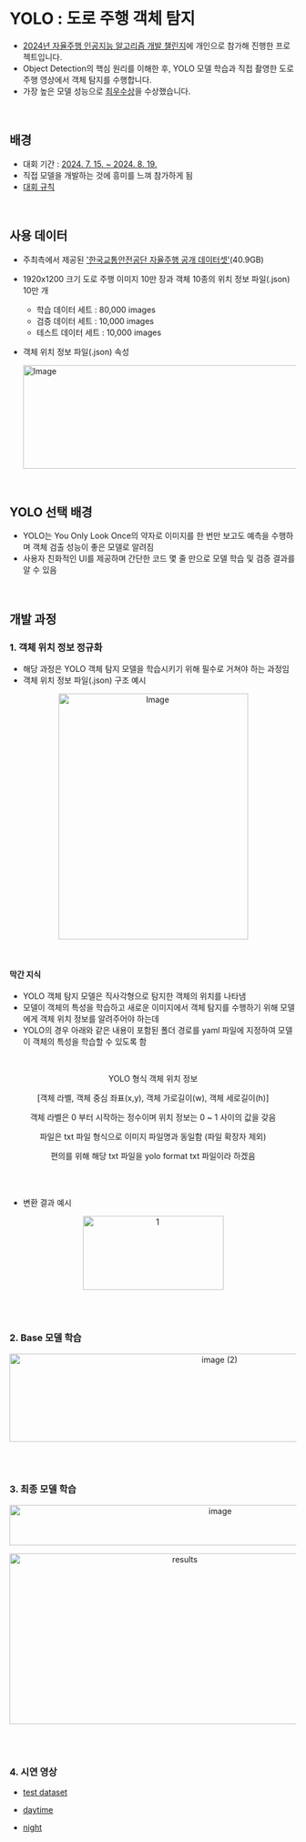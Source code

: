 # YOLO : 도로 주행 객체 탐지
- [2024년 자율주행 인공지능 알고리즘 개발 챌린지](https://challenge.gcontest.co.kr/template/m/frame/info1/16335)에 개인으로 참가해 진행한 프로젝트입니다.
- Object Detection의 핵심 원리를 이해한 후, YOLO 모델 학습과 직접 촬영한 도로 주행 영상에서 객체 탐지를 수행합니다.
- 가장 높은 모델 성능으로 [최우수상](https://graceful-cello-0d4.notion.site/2024-2347d8d98aa880b2ba62fd45ca0eda7c?source=copy_link)을 수상했습니다.

<Br>

## 배경
- 대회 기간 : <ins>2024. 7. 15. ~ 2024. 8. 19.</ins>
- 직접 모델을 개발하는 것에 흥미를 느껴 참가하게 됨
- [대회 규칙](https://challenge.gcontest.co.kr/template/m/frame/info2/16335)

<Br>

## 사용 데이터
- 주최측에서 제공된 ['한국교통안전공단 자율주행 공개 데이터셋'](https://drive.google.com/file/d/1ee4kSO4iqnhErrxRnvZ2qTlbe-Iazsov/view?usp=sharing)(40.9GB)
- 1920x1200 크기 도로 주행 이미지 10만 장과 객체 10종의 위치 정보 파일(.json) 10만 개
  - 학습 데이터 세트 : 80,000 images 
  - 검증 데이터 세트 : 10,000 images 
  - 테스트 데이터 세트 : 10,000 images

- 객체 위치 정보 파일(.json) 속성

  <img width="590" height="182" alt="Image" src="https://github.com/user-attachments/assets/69e214f6-9391-41f0-a44a-8d6c3b80aba1" />

<br>

## YOLO 선택 배경
- YOLO는 You Only Look Once의 약자로 이미지를 한 번만 보고도 예측을 수행하며 객체 검출 성능이 좋은 모델로 알려짐
- 사용자 친화적인 UI를 제공하며 간단한 코드 몇 줄 만으로 모델 학습 및 검증 결과를 알 수 있음

<br>

## 개발 과정
### 1. 객체 위치 정보 정규화
- 해당 과정은 YOLO 객체 탐지 모델을 학습시키기 위해 필수로 거쳐야 하는 과정임
- 객체 위치 정보 파일(.json) 구조 예시
<p align="center">
<img width="333" height="432" alt="Image" src="https://github.com/user-attachments/assets/c8b47ed1-5f2b-4110-9e6b-4ad034b28de7" />
</p>

<br>

 #### 막간 지식
 - YOLO 객체 탐지 모델은 직사각형으로 탐지한 객체의 위치를 나타냄
 - 모델이 객체의 특성을 학습하고 새로운 이미지에서 객체 탐지를 수행하기 위해 모델에게 객체 위치 정보를 알려주어야 하는데
 - YOLO의 경우 아래와 같은 내용이 포함된 폴더 경로를 yaml 파일에 지정하여 모델이 객체의 특성을 학습할 수 있도록 함
<br>
<p align="center">
YOLO 형식 객체 위치 정보
</p>
<p align="center">
[객체 라벨, 객체 중심 좌표(x,y), 객체 가로길이(w), 객체 세로길이(h)]
</p>
<p align="center">
객체 라벨은 0 부터 시작하는 정수이며 위치 정보는 0 ~ 1 사이의 값을 갖음
</p>
<p align="center">
파일은 txt 파일 형식으로 이미지 파일명과 동일함 (파일 확장자 제외)
</p>
<p align="center">
편의를 위해 해당 txt 파일을 yolo format txt 파일이라 하겠음
</p>

<br>
<br>

- 변환 결과 예시
<p align="center">
<img width="247" height="130" alt="1" src="https://github.com/user-attachments/assets/e4e16ba8-8d67-4eb5-8e54-528da78cacb0" />
</p>

<br>
<br>

### 2. Base 모델 학습
<p align="center">
<img width="722" height="155" alt="image (2)" src="https://github.com/user-attachments/assets/fbc7bbc1-ffde-4628-a7eb-a4c1463476a4" />
</p>


<br>
<br>

### 3. 최종 모델 학습
<p align="center">
<img width="724" height="71" alt="image" src="https://github.com/user-attachments/assets/92f9c6e6-7bb9-4d52-ab29-cffcf208a011" />
</p>


<p align="center">
<img width="600" height="300" alt="results" src="https://github.com/user-attachments/assets/b93ab859-a1f2-426f-9c90-45c0ac75b1bf" />
</p>


<br>
<br>

### 4. 시연 영상

- [test dataset](https://github.com/user-attachments/assets/715ef921-bc30-4d1c-8d89-b6caf0dff56a)

- [daytime](https://github.com/user-attachments/assets/1867900f-da03-4578-b419-428d62d5cc6e)

- [night](https://github.com/user-attachments/assets/45fd9091-5d0a-4dc5-b9da-cfb9ff2c104a)







 

